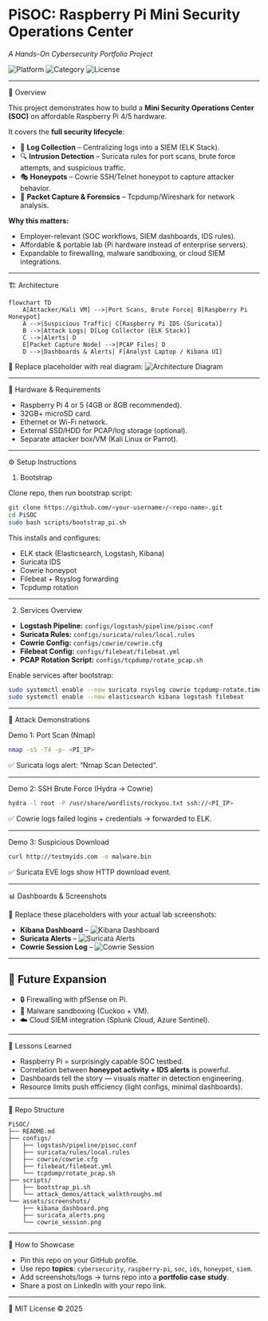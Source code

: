 # PiSOC: Raspberry Pi Mini Security Operations Center

*A Hands-On Cybersecurity Portfolio Project*

![Platform](https://img.shields.io/badge/Platform-Raspberry%20Pi%204%2F5-red)
![Category](https://img.shields.io/badge/Security-SOC%20Lab-green)
![License](https://img.shields.io/badge/License-MIT-blue)

---

📖 Overview

This project demonstrates how to build a **Mini Security Operations Center (SOC)** on affordable Raspberry Pi 4/5 hardware.

It covers the **full security lifecycle**:

* 📝 **Log Collection** – Centralizing logs into a SIEM (ELK Stack).
* 🔍 **Intrusion Detection** – Suricata rules for port scans, brute force attempts, and suspicious traffic.
* 🎭 **Honeypots** – Cowrie SSH/Telnet honeypot to capture attacker behavior.
* 📡 **Packet Capture & Forensics** – Tcpdump/Wireshark for network analysis.

**Why this matters:**

* Employer-relevant (SOC workflows, SIEM dashboards, IDS rules).
* Affordable & portable lab (Pi hardware instead of enterprise servers).
* Expandable to firewalling, malware sandboxing, or cloud SIEM integrations.

---

🏗️ Architecture

```mermaid
flowchart TD
    A[Attacker/Kali VM] -->|Port Scans, Brute Force| B[Raspberry Pi Honeypot]
    A -->|Suspicious Traffic| C[Raspberry Pi IDS (Suricata)]
    B -->|Attack Logs| D[Log Collector (ELK Stack)]
    C -->|Alerts| D
    E[Packet Capture Node] -->|PCAP Files| D
    D -->|Dashboards & Alerts| F[Analyst Laptop / Kibana UI]
```

📸 Replace placeholder with real diagram:
![Architecture Diagram](assets/screenshots/topology_diagram.png)

---

🔧 Hardware & Requirements

* Raspberry Pi 4 or 5 (4GB or 8GB recommended).
* 32GB+ microSD card.
* Ethernet or Wi-Fi network.
* External SSD/HDD for PCAP/log storage (optional).
* Separate attacker box/VM (Kali Linux or Parrot).

---

⚙️ Setup Instructions

1. Bootstrap

Clone repo, then run bootstrap script:

```bash
git clone https://github.com/<your-username>/<repo-name>.git
cd PiSOC
sudo bash scripts/bootstrap_pi.sh
```

This installs and configures:

* ELK stack (Elasticsearch, Logstash, Kibana)
* Suricata IDS
* Cowrie honeypot
* Filebeat + Rsyslog forwarding
* Tcpdump rotation

---

2. Services Overview

* **Logstash Pipeline:** `configs/logstash/pipeline/pisoc.conf`
* **Suricata Rules:** `configs/suricata/rules/local.rules`
* **Cowrie Config:** `configs/cowrie/cowrie.cfg`
* **Filebeat Config:** `configs/filebeat/filebeat.yml`
* **PCAP Rotation Script:** `configs/tcpdump/rotate_pcap.sh`

Enable services after bootstrap:

```bash
sudo systemctl enable --now suricata rsyslog cowrie tcpdump-rotate.timer
sudo systemctl enable --now elasticsearch kibana logstash filebeat
```

---

🧪 Attack Demonstrations

Demo 1: Port Scan (Nmap)

```bash
nmap -sS -T4 -p- <PI_IP>
```

✅ Suricata logs alert: “Nmap Scan Detected”.

---

Demo 2: SSH Brute Force (Hydra → Cowrie)

```bash
hydra -l root -P /usr/share/wordlists/rockyou.txt ssh://<PI_IP>
```

✅ Cowrie logs failed logins + credentials → forwarded to ELK.

---

Demo 3: Suspicious Download

```bash
curl http://testmyids.com -o malware.bin
```

✅ Suricata EVE logs show HTTP download event.

---

📊 Dashboards & Screenshots

📸 Replace these placeholders with your actual lab screenshots:

* **Kibana Dashboard** – ![Kibana Dashboard](assets/screenshots/kibana_dashboard.png)
* **Suricata Alerts** – ![Suricata Alerts](assets/screenshots/suricata_alerts.png)
* **Cowrie Session Log** – ![Cowrie Session](assets/screenshots/cowrie_session.png)

---

## 🚀 Future Expansion

* 🔒 Firewalling with pfSense on Pi.
* 🧪 Malware sandboxing (Cuckoo + VM).
* ☁️ Cloud SIEM integration (Splunk Cloud, Azure Sentinel).

---

📝 Lessons Learned

* Raspberry Pi = surprisingly capable SOC testbed.
* Correlation between **honeypot activity + IDS alerts** is powerful.
* Dashboards tell the story — visuals matter in detection engineering.
* Resource limits push efficiency (light configs, minimal dashboards).

---

📌 Repo Structure

```
PiSOC/
├── README.md
├── configs/
│   ├── logstash/pipeline/pisoc.conf
│   ├── suricata/rules/local.rules
│   ├── cowrie/cowrie.cfg
│   ├── filebeat/filebeat.yml
│   └── tcpdump/rotate_pcap.sh
├── scripts/
│   ├── bootstrap_pi.sh
│   └── attack_demos/attack_walkthroughs.md
└── assets/screenshots/
    ├── kibana_dashboard.png
    ├── suricata_alerts.png
    └── cowrie_session.png
```

---

📣 How to Showcase

* Pin this repo on your GitHub profile.
* Use repo **topics**: `cybersecurity`, `raspberry-pi`, `soc`, `ids`, `honeypot`, `siem`.
* Add screenshots/logs → turns repo into a **portfolio case study**.
* Share a post on LinkedIn with your repo link.

---

🔗 MIT License © 2025
